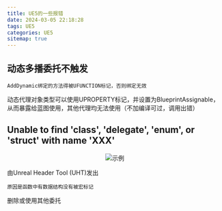 ```yaml
---
title: UE5的一些报错 
date: 2024-03-05 22:18:28
tags: UE5
categories: UE5
sitemap: true
---
```



## 动态多播委托不触发

    AddDynamic绑定的方法得被UFUNCTION标记，否则绑定无效

动态代理对象类型可以使用UPROPERTY标记，并设置为BlueprintAssignable，从而暴露给蓝图使用，其他代理均无法使用（不加编译可过，调用出错）

## Unable to find 'class', 'delegate', 'enum', or 'struct' with name 'XXX'	
<div align=center><img  alt="示例" src="image.png"/></div>

由Unreal Header Tool (UHT)发出

    原因是函数中有数据结构没有被宏标记

删除或使用其他委托